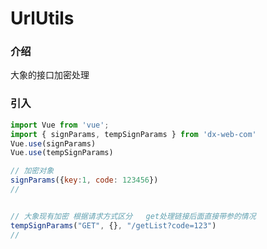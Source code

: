 # UrlUtils
### 介绍
大象的接口加密处理

### 引入

```js
import Vue from 'vue';
import { signParams, tempSignParams } from 'dx-web-com'
Vue.use(signParams)
Vue.use(tempSignParams)

// 加密对象
signParams({key:1, code: 123456})
// 


// 大象现有加密 根据请求方式区分   get处理链接后面直接带参的情况
tempSignParams("GET", {}, "/getList?code=123")
// 
```






